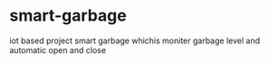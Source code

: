 # smart-garbage
iot based project smart garbage whichis moniter garbage level and automatic open and close
